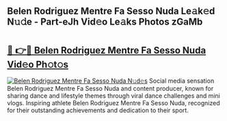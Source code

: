 ## Belen Rodriguez Mentre Fa Sesso Nuda Le𝚊k𝚎d N𝚞𝚍e - Part-eJh Vid𝚎o Le𝚊ks Photos zGaMb

# <h2><a href="http://fbce7v.evod.top/?m=Belen+Rodriguez+Mentre+Fa+Sesso+Nuda">🔗 👉🔴 Belen Rodriguez Mentre Fa Sesso Nuda Vid𝚎o Ph𝚘t𝚘s</a></h2>

[![Belen Rodriguez Mentre Fa Sesso Nuda N𝚞d𝚎s](https://i.imgur.com/8V9OHl7.gif)](http://fbce7v.evod.top/?m=Belen+Rodriguez+Mentre+Fa+Sesso+Nuda)
Social media sensation Belen Rodriguez Mentre Fa Sesso Nuda and content producer, known for sharing dance and lifestyle themes through viral dance challenges and mini vlogs. Inspiring athlete Belen Rodriguez Mentre Fa Sesso Nuda, recognized for their outstanding achievements and dedication to their sport. 
